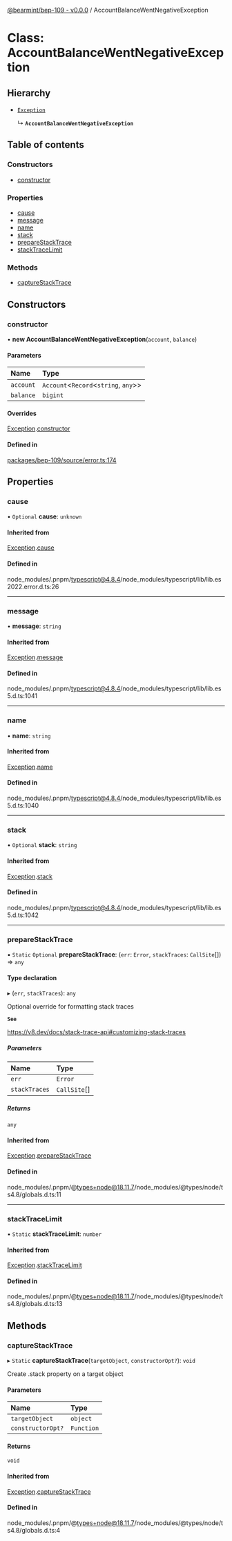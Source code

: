 [@bearmint/bep-109 - v0.0.0](../README.md) / AccountBalanceWentNegativeException

# Class: AccountBalanceWentNegativeException

## Hierarchy

- [`Exception`](Exception.md)

  ↳ **`AccountBalanceWentNegativeException`**

## Table of contents

### Constructors

- [constructor](AccountBalanceWentNegativeException.md#constructor)

### Properties

- [cause](AccountBalanceWentNegativeException.md#cause)
- [message](AccountBalanceWentNegativeException.md#message)
- [name](AccountBalanceWentNegativeException.md#name)
- [stack](AccountBalanceWentNegativeException.md#stack)
- [prepareStackTrace](AccountBalanceWentNegativeException.md#preparestacktrace)
- [stackTraceLimit](AccountBalanceWentNegativeException.md#stacktracelimit)

### Methods

- [captureStackTrace](AccountBalanceWentNegativeException.md#capturestacktrace)

## Constructors

### constructor

• **new AccountBalanceWentNegativeException**(`account`, `balance`)

#### Parameters

| Name | Type |
| :------ | :------ |
| `account` | `Account`<`Record`<`string`, `any`\>\> |
| `balance` | `bigint` |

#### Overrides

[Exception](Exception.md).[constructor](Exception.md#constructor)

#### Defined in

[packages/bep-109/source/error.ts:174](https://github.com/bearmint/bearmint/blob/main/packages/bep-109/source/error.ts#L174)

## Properties

### cause

• `Optional` **cause**: `unknown`

#### Inherited from

[Exception](Exception.md).[cause](Exception.md#cause)

#### Defined in

node_modules/.pnpm/typescript@4.8.4/node_modules/typescript/lib/lib.es2022.error.d.ts:26

___

### message

• **message**: `string`

#### Inherited from

[Exception](Exception.md).[message](Exception.md#message)

#### Defined in

node_modules/.pnpm/typescript@4.8.4/node_modules/typescript/lib/lib.es5.d.ts:1041

___

### name

• **name**: `string`

#### Inherited from

[Exception](Exception.md).[name](Exception.md#name)

#### Defined in

node_modules/.pnpm/typescript@4.8.4/node_modules/typescript/lib/lib.es5.d.ts:1040

___

### stack

• `Optional` **stack**: `string`

#### Inherited from

[Exception](Exception.md).[stack](Exception.md#stack)

#### Defined in

node_modules/.pnpm/typescript@4.8.4/node_modules/typescript/lib/lib.es5.d.ts:1042

___

### prepareStackTrace

▪ `Static` `Optional` **prepareStackTrace**: (`err`: `Error`, `stackTraces`: `CallSite`[]) => `any`

#### Type declaration

▸ (`err`, `stackTraces`): `any`

Optional override for formatting stack traces

**`See`**

https://v8.dev/docs/stack-trace-api#customizing-stack-traces

##### Parameters

| Name | Type |
| :------ | :------ |
| `err` | `Error` |
| `stackTraces` | `CallSite`[] |

##### Returns

`any`

#### Inherited from

[Exception](Exception.md).[prepareStackTrace](Exception.md#preparestacktrace)

#### Defined in

node_modules/.pnpm/@types+node@18.11.7/node_modules/@types/node/ts4.8/globals.d.ts:11

___

### stackTraceLimit

▪ `Static` **stackTraceLimit**: `number`

#### Inherited from

[Exception](Exception.md).[stackTraceLimit](Exception.md#stacktracelimit)

#### Defined in

node_modules/.pnpm/@types+node@18.11.7/node_modules/@types/node/ts4.8/globals.d.ts:13

## Methods

### captureStackTrace

▸ `Static` **captureStackTrace**(`targetObject`, `constructorOpt?`): `void`

Create .stack property on a target object

#### Parameters

| Name | Type |
| :------ | :------ |
| `targetObject` | `object` |
| `constructorOpt?` | `Function` |

#### Returns

`void`

#### Inherited from

[Exception](Exception.md).[captureStackTrace](Exception.md#capturestacktrace)

#### Defined in

node_modules/.pnpm/@types+node@18.11.7/node_modules/@types/node/ts4.8/globals.d.ts:4
